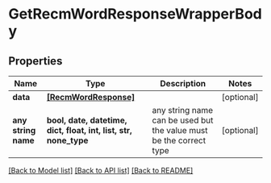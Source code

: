 # GetRecmWordResponseWrapperBody


## Properties
Name | Type | Description | Notes
------------ | ------------- | ------------- | -------------
**data** | [**[RecmWordResponse]**](RecmWordResponse.md) |  | [optional] 
**any string name** | **bool, date, datetime, dict, float, int, list, str, none_type** | any string name can be used but the value must be the correct type | [optional]

[[Back to Model list]](../README.md#documentation-for-models) [[Back to API list]](../README.md#documentation-for-api-endpoints) [[Back to README]](../README.md)


